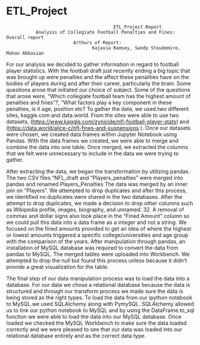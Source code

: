 # ETL_Project

                                            ETL_Project Report 
               Analysis of Collegiate Football Penalties and Fines: Overall report 
				             Arthurs of Report:
                                    Kajavia Ramsey, Sandy Stoudemire, Mahan Abbasian

  For our analysis we decided to gather information in regard to football player statistics. With the football draft just recently ending a big topic that was brought up were penalties and the affect these penalities have on the bodies of players during and after their career, particularly the brain. Some questions arose that initiated our choice of subject. Some of the questions that arose were, “Which collegiate football team has the highest amount of penalties and fines”?, “What factors play a key component in these penalties, is it age, position etc? To gather the data, we used two different sites, kaggle.com and data.world. From the sites were able to use two datasets, (https://www.kaggle.com/zynicide/nfl-football-player-stats) and (https://data.world/alice-c/nfl-fines-and-suspensions ). Once our datasets were chosen, we created data frames within Jupyter Notebook using Pandas. With the data frames we created, we were able to merge and combine the data into one table. Once merged, we extracted the columns that we felt were unnecessary to include in the data we were trying to gather. 

After extracting the data, we began the transformation by utilizing pandas. The two CSV files “NFL_draft and “Players_penalties” were merged into pandas and renamed Players_Penalties The data was merged by an inner join on “Players”. We attempted to drop duplicates and after this process, we identified no duplicates were shared in the two databases. After the attempt to drop duplicates, we made a decision to drop other columns such as Wikipedia profile, images, biography, and unnamed: 32. A removal of commas and dollar signs also took place in the “Fined Amount” column so we could pull this data into a data frame as a integer and not a string. We focused on the fined amounts provided to get an idea of where the highest or lowest amounts triggered a specific college/universities and age group with the comparison of the years. After manipulation through pandas, an installation of MySQL database was required to convert the data from pandas to MySQL. The merged tables were uploaded into Workbench. We attempted to drop the null but found this process unless because it didn’t provide a great visualization for the table.

The final step of our data manipulation process was to load the data into a database. For our data we chose a relational database because the data is structured and through our transform process we made sure the data is being stored as the right types. To load the data from our ipython notebook to MySQL we used SQLAlchemy along with PymySQL. SQLAlchemy allowed us to link our python notebook to MySQL and by using the DataFrame.to_sql function we were able to load the data into our MySQL database. Once loaded we checked the MySQL Workbench to make sure the data loaded correctly and we were pleased to see that our data was loaded into our relational database entirely and as the correct data type.
